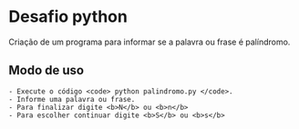 # Desafio python

Criação de um programa para informar se a palavra ou frase é palíndromo.

## Modo de uso

    - Execute o código <code> python palindromo.py </code>.
    - Informe uma palavra ou frase.
    - Para finalizar digite <b>N</b> ou <b>n</b>
    - Para escolher continuar digite <b>S</b> ou <b>s</b>
